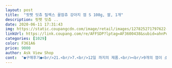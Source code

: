 ```yaml
---
layout: post 
title:  "핏펫 잇츄 릴렉스 꿀잠츄 강아지 껌 S 108g, 쌀, 1개" 
description: 핏펫 잇츄 ..
date: 2020-06-11 17:31:43 
img: https://static.coupangcdn.com/image/retail/images/127825271797622-420aea9d-57d8-4fe2-a0b6-33606c2c34a4.jpg 
linkUrl: https://link.coupang.com/re/AFFSDP?lptag=AF3600438&subid=ahnPublicAsk&pageKey=1472779178&itemId=2551780420&vendorItemId=70366248474&traceid=V0-113-74ec795fcf154b11 
categories: [1029] 
color: F361A6 
price: 9000 
author: Ask View Shop 
cont:  "●구매후기●<br/>21.<br/>7.<br/>12일 까지의 제품.<br/><br/>9개의 껌이 소포장으로 이뤄져있다.<br/><br/>강아지가 이거 주면 맨날 안먹고 들고 다니고 이불로 덮어서 숨겨두려고 해요 이것만 유독 그러길래 검색해보니까 강아지들은 더 선호하는 간식은 숨겨둔대요 너무 귀엽지 않아요??<br/>그리고 개별포장이라 위생적이기도 해요!<br/>근데 먹고나서 잠자거나 하지는 않아요 ㅎㅎㅎ<br/>급여후 잠은 확실히 잘 자는듯 함.<br/><br/>껌의 기호성은 개인적으로 떨어짐.<br/><br/>냄새도 거의 없고 이불에 묻지도 않아서 좋은것 같아요.<br/><br/>잘 먹는데 효과 없는것 같아요.<br/> 저희 강아지 1년 미만 이고 돼지예요 ㅜㅜ.<br/>.<br/> 2.<br/>5 개 또는 3개 급여 인데 3개 줬어요.<br/> 잘먹기는 엄청 잘먹어요.<br/> 제가 강아지 온뒤로 근 몇달간 잠을 제대로 못자서 밥먹기전에 강아지 급여 했는데 신나게 먹고 신나게 뛰어 다니고 신나게 안자요.<br/>.<br/>ㄷㄷ 이거 먹이기 전에 다른 간식 먹을땐 강아지가 안긁었는데  이거 먹고 종일 긁어요 .<br/> .<br/> 미친듯이 긁어요.<br/> 귀가 아주 새빨게 질정도로 긁어요.<br/>.<br/> 알레르기 있는건 알았는데 어떤건지 정확히 몰라 알레르기 반응 보였던 그때 샀던건 죄다 버리고 이번껀 이 제품이 알레르기 반응이 심한지 숙면과 안정은 커녕 엄청 긁어 댔어요,, .<br/>.<br/> 간만에 집에서 술을 한잔 마시고 겨우 자려는데 엄청 긁어서.<br/>.<br/> 더 잘수가 없었네요ㅜㅜ 어떤 성분인지 아직도 파악이 안돼서 너무 답답하네요.<br/> 사료도 가수분해 중심으로 급여 하고있는데 걱정되요.<br/> 그리고 제품 갯수 대비 가격이 비싸요 .<br/> ㅜㅜ<br/>저희집 강아지는 이거 주면 되게 좋아하더라구요<br/>체리성분이 들어 있어 숙면을 이룰수 있게 해준다 해서 구매해봄.<br/><br/>통째로 급여해보았으나 스스로 먹질 못해 결국 작게 쪼개어 급여함.<br/><br/>핫핑크의 외형 박스의 강렬한 색감에 눈이 절로 가는 제품으로<br/>" 
---
```

